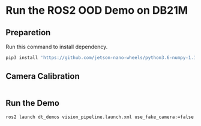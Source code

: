 # Run the ROS2 OOD Demo on DB21M

## Preparetion
Run this command to install dependency.
```bash
pip3 install 'https://github.com/jetson-nano-wheels/python3.6-numpy-1.19.4/releases/download/v0.0.1/numpy-1.19.4-cp36-cp36m-linux_aarch64.whl'
```

## Camera Calibration 
```bash

```


## Run the Demo
```bash
ros2 launch dt_demos vision_pipeline.launch.xml use_fake_camera:=false ood_detector:=true
```
